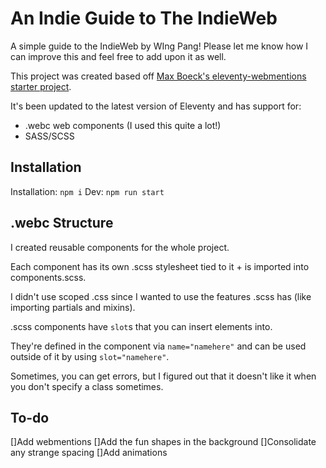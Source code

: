 # An Indie Guide to The IndieWeb
A simple guide to the IndieWeb by WIng Pang! Please let me know how I can improve this and feel free to add upon it as well.

This project was created based off [Max Boeck's eleventy-webmentions starter project](https://github.com/maxboeck/eleventy-webmentions).

It's been updated to the latest version of Eleventy and has support for:
- .webc web components (I used this quite a lot!)
- SASS/SCSS

## Installation

Installation: `npm i`
Dev: `npm run start`

## .webc Structure

I created reusable components for the whole project.

Each component has its own .scss stylesheet tied to it + is imported into components.scss.

I didn't use scoped .css since I wanted to use the features .scss has (like importing partials and mixins).

.scss components have `slot`s that you can insert elements into.

They're defined in the component via `name="namehere"` and can be used outside of it by using `slot="namehere"`.

Sometimes, you can get errors, but I figured out that it doesn't like it when you don't specify a class sometimes.

## To-do
[]Add webmentions
[]Add the fun shapes in the background
[]Consolidate any strange spacing
[]Add animations
